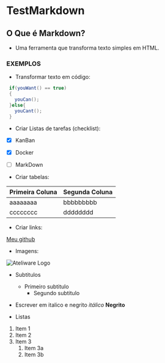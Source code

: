 # TestMarkdown

## O Que é Markdown? ##
  - Uma ferramenta que transforma texto simples em HTML.
 ### EXEMPLOS ###
 
 - Transformar texto em código:
 
 ```java
  if(youWant() == true)
  {
    youCan(); 
  }else{
    youCant();
  }
  ``` 
 - Criar Listas de tarefas (checklist):
 - [x] KanBan
 - [x] Docker
 - [ ] MarkDown
 
 
 - Criar tabelas:
  
  Primeira Coluna | Segunda Coluna
  --------------- | --------------
  aaaaaaaa | bbbbbbbbb
  cccccccc | dddddddd

 - Criar links:
  
  [Meu github](https://github.com/samuelleand)
  
 - Imagens:
  
  ![Ateliware Logo](https://d1qb2nb5cznatu.cloudfront.net/startups/i/563026-8a3873340452e5767579f5f32200e4e1-medium_jpg.jpg?buster=1419334873)
 - Subtitulos
   - Primeiro subtitulo
     - Segundo subtitulo
    
  - Escrever em italico e negrito
     *itálico*
     **Negrito**
     
   - Listas
   1. Item 1
1. Item 2
1. Item 3
   1. Item 3a
   1. Item 3b
     
